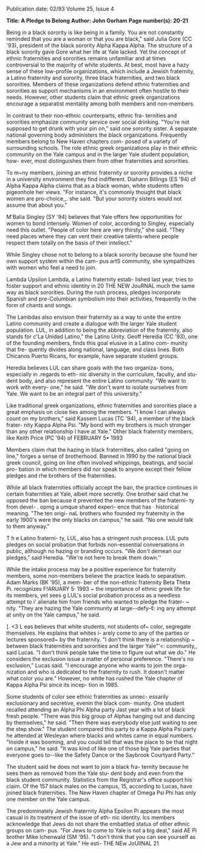 Publication date: 02/93
Volume 25, Issue 4

**Title: A Pledge to Belong**
**Author: John Gorham**
**Page number(s): 20-21**

Being in a black sorority is like being in a family. 
You are not constantly reminded that you are a 
woman or that you are black," said Julia Gore 
(CC '93), president of the black sorority Alpha Kappa 
Alpha. The structure of a black sorority gave Gore what her 
life at Yale lacked. Yet the concept of ethnic fraternities and 
sororities remains unfamiliar and at times controversial to 
the majority of white students. At best, most have a hazy 
sense of these low-profile organizations, which include a 
Jewish fraternity, a Latino fraternity and sorority, three 
black fraternities, and two black sororities. Members of 
these organizations defend ethnic fraternities and sororities 
as support mechanisms in an environment often hostile to 
their needs. However, other students claim that ethnic 
greek organizations encourage a separatist mentality among 
both members and non-members. 

In contrast to their non-ethnic counterparts, ethnic fra-
ternities and sororities emphasize community service over 
social drinking. "You're not supposed to get drunk with 
your pin on," said one sorority sister. A separate national 
governing body administers the black organizations. 
Frequently members belong to New Haven chapters com-
posed of a variety of surrounding schools. The role ethnic 
greek organizations play in their ethnic community on the 
Yale campus and in the larger Yale student population, how-
ever, most distinguishes them from other fraternities and 
sororities. 

To m~ny members, joining an ethnic fraternity or 
sorority provides a niche in a university environment they 
find indifferent. Diahann Billings (ES '94) of Alpha Kappa 
Alpha claims that as a black woman, white students often 
pigeonhole her views. "For instance, it's commonly thought 
that black women are pro-choice,,. she said. "But your 
sorority sisters would not assume that about you." 

M'Balia Singley (SY '94) believes that Yale offers few 
opportunities for women to bond intensely. Women of 
color, according to Singley, especially need this outlet. 
"People of color here are very thirsty," she said. "They need 
places where they can vent their creative talents-where 
people respect them totally on the basis of their intellect." 

While Singley chose not to belong to a black sorority 
because she found her own support system within the cam-
pus artS community, she sympathizes with women who feel 
a need to join. 

Lambda Upsilon Lambda, a Latino fraternity estab-
lished last year, tries to foster support and ethnic identity in 
20 THE NEW JouRNAL 
much the same way as black sororities. During the rush 
process, pledges incorporate Spanish and pre-Columbian 
symbolism into their activities, frequently in the form of 
chants and songs. 

The Lambdas also envision their fraternity as a way to 
unite the entire Latino community and create a dialogue 
with the larger Yale student population. LUL, in addition 
to being the abbreviation of the fraternity, also stands for 
c'La Unidad Latino," the Latino Unity. Geoff Heredia (CC 
'93), one of the founding members, finds this goal elusive in 
a Latino com-
munity that fre-
quently divides 
along national, 
language, 
and 
class lines. Both 
Chicanos 
Puerto Ricans, 
for 
example, 
have 
separate 
student groups. 

Heredia believes 
LUL can share 
goals with the 
two 
organiza-
tions, especially 
in .regards to eth-
nic diversity in 
the curriculum, 
faculty, and stu-
dent body, and 
also represent the 
entire 
Latino 
community. 
"We want to 
work with every-
one," he said. 
"We don't want to isolate ourselves from Yale. We want to 
be an integral part of this university." 

Like traditional greek organizations, ethnic fraternities 
and sororities place a great emphasis on close ties among the 
members. "I know I can always count on my brothers," 
said Kassem Lucas (TC '94), a member of the black frater-
nity Kappa Alpha Psi. "My bond with my brothers is much 
stronger than any other relationship I have at Yale." Other 
black fraternity members, like Keith Price (PC '94) of
FEBRUARY 5• 1993 

Members claim rhat the hazing in black fraternities, 
also called "going on line," forges a sense of brotherhood. 
Banned in 1990 by the national black greek council, going 
on line often involved whippings, beatings, and social pro-
bation in which members did nor speak to anyone except 
their fellow pledges and rhe brothers of the fraternities. 

While all black fraternities officially accept the ban, the 
practice continues in certain fraternities at Yale, albeit more 
secretly. One 
brother 
said 
chat 
he 
opposed 
the 
ban because it 
prevented the 
new members 
of the fraterni-
ty from devel-
. 
opmg a umque 
shared experi-
ence that has 
· historical 
meaning. 
"The ten origi-
naL 
brothers 
who founded 
my fraternity 
in the early 
1900's were the 
only blacks on 
campus," he 
said. "No one 
would talk to 
them anyway." 

T h e 
Latino fraterni-
ty, LUL, also has a stringent rush process. LUL puts pledges 
on social probation that forbids non-essential conversations 
in public, although no hazing or branding occurs. "We 
don't demean our pledges," said Heredia. "We're not here 
to break them down.'' 

While the intake process may be a positive experience 
for fraternity members, some non-members believe the 
practice leads to separatism. Adam Marks (BK '95), a mem-
ber of the non-ethnic fraternity Beta Theta Pi. recognizes 
F!ARUARY 5· 1993 
~ 
the importance of ethnic greek life for its members, yet sees g 
LUL's social probation process as a needless attempt to i' 
alienate him from friends who wanted to pledge the frater- ~ 
nity. "They are hazing the Yale community at large--defy-¢: 
ing any attempt at unity on the Yale campus," he said. 

]. 
<3 
L
eas believes that white students, not students of~ 
color, segregate themselves. He explains that whites i-
arely come to any of the parties or lectures sponsored~ 
by the fraternity. "I don't think there is a relationship ~ 
between black fraternities and sororities and the larger Yale"'<: 
community,, said Lucas. "I don't think people take the time 
to figure out what we do." He considers the exclusion issue 
a matter of personal preference. "There's no exclusion," 
Lucas said. "I encourage anyone who wants to join the orga-
nization and who is dedicated to the fraternity to rush. It 
doesn't matter what color you are." However, no white has 
rushed the Yale chapter of Kappa Alpha Psi since its incep-
tion in 1985. 

Some students of color see ethnic fraternities as unnec-
essarily exclusionary and secretive, evenin the black com-
munity. One student recalled attending an Alpha Phi 
Alpha party Jast year with a lot of black fresh people. "There 
was this big group of Alphas hanging out and dancing by 
themselves," he said. "Then there was everybody else just 
waiting to see the step show." The student compared this 
party to a Kappa Alpha Psi party he attended at Wesleyan 
where blacks and whites came in equal numbers. "Inside it 
was booming, and you could tell that was the place to be 
that night on campus," he said. "It was kind of like one of 
those big Yale parties that everyone goes to--like the Safety 
Dance or the Saybrook Courtyard Party.'' 

The student said he does not want to join a black fra-
ternity because he sees them as removed from the Yale stu-
dent body and even from the black student community. 
Statistics from the Registrar's office support his claim. Of 
the 157 black males on the campus, 15, according to Lucas, 
have joined black fraternities. The New Haven chapter of 
Omega Psi Phi has only one member on the Yale campus. 

The predominately Jewish fraternity Alpha Epsilon Pi 
appears the most casual in its treatment of the issue of eth-
nic identity. lcs members acknowledge that Jews do not 
share the embattled status of other ethnic groups on cam-
pus. "For Jews to come to Yale is not a big deal," said AE Pi 
brother Mike lchenwald (SM '95). "I don't think that you 
can see yourself as a Jew and a minority at Yale." He esti-
THE NEw JoUllNAL 21